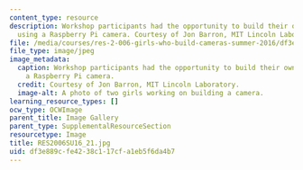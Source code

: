 ```yaml
---
content_type: resource
description: Workshop participants had the opportunity to build their own cameras
  using a Raspberry Pi camera. Courtesy of Jon Barron, MIT Lincoln Laboratory.
file: /media/courses/res-2-006-girls-who-build-cameras-summer-2016/df3e889cfe4238c117cfa1eb5f6da4b7_RES2006SU16_21.jpg
file_type: image/jpeg
image_metadata:
  caption: Workshop participants had the opportunity to build their own cameras using
    a Raspberry Pi camera.
  credit: Courtesy of Jon Barron, MIT Lincoln Laboratory.
  image-alt: A photo of two girls working on building a camera.
learning_resource_types: []
ocw_type: OCWImage
parent_title: Image Gallery
parent_type: SupplementalResourceSection
resourcetype: Image
title: RES2006SU16_21.jpg
uid: df3e889c-fe42-38c1-17cf-a1eb5f6da4b7
---
```

